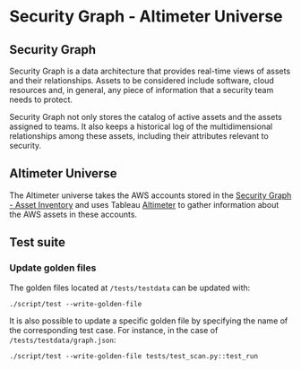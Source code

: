 # Security Graph - Altimeter Universe

## Security Graph

Security Graph is a data architecture that provides real-time views of assets
and their relationships. Assets to be considered include software, cloud
resources and, in general, any piece of information that a security team needs
to protect.

Security Graph not only stores the catalog of active assets and the assets
assigned to teams. It also keeps a historical log of the multidimensional
relationships among these assets, including their attributes relevant to
security.

## Altimeter Universe

The Altimeter universe takes the AWS accounts stored in the [Security Graph -
Asset Inventory] and uses Tableau [Altimeter] to gather information about the
AWS assets in these accounts.

## Test suite

### Update golden files

The golden files located at `/tests/testdata` can be updated with:

```
./script/test --write-golden-file
```

It is also possible to update a specific golden file by specifying the name of
the corresponding test case. For instance, in the case of
`/tests/testdata/graph.json`:

```
./script/test --write-golden-file tests/test_scan.py::test_run
```


[Altimeter]: https://github.com/tableau/altimeter
[Security Graph - Asset Inventory]: https://github.com/adevinta/graph-asset-inventory-api
